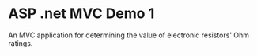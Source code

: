 # ASP .net MVC Demo 1
 An MVC application for determining the value of electronic resistors' Ohm ratings.
